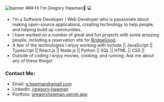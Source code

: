 <img src='https://media-exp1.licdn.com/dms/image/C5616AQFqVn1cmfPmUw/profile-displaybackgroundimage-shrink_350_1400/0/1638394683248?e=1651104000&v=beta&t=QqGREwjHwRsoKZmXR5r9jBhBiwkd_VyyG7U57DuhAyg' alt='banner'>
### Hi I'm Gregory Hawman👋 💻
<br>

- I'm a Software Developer / Web Developer who is passionate about making open-source applications, creating technology to help people, and helping build up communities.
- I have worked on a number of great and fun projects with some amazing people, including a reservation site for <a href="https://www.BridgeGood.org">BridgeGood</a>.
- A few of the technologies I enjoy working with include || JavaScript || Typescript || React.js || Node.js || Python || SQL || HTML || CSS ||
- Outside of coding I enjoy movies, cooking, and running. Ask me about any of these things!

### Contact Me:
- Email: g.hawman@gmail.com
- LinkedIn: <a href="https://www.linkedin.com/in/gregory-hawman/">/gregory-hawman</a>
- Portfolio:  <a href='https://gregoryhawman.vercel.app/'>gregoryhawman.vercel.app</a>
